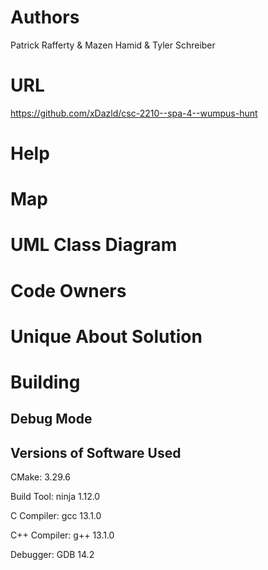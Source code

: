 # Authors

Patrick Rafferty & Mazen Hamid & Tyler Schreiber

# URL

https://github.com/xDazld/csc-2210--spa-4--wumpus-hunt

# Help

# Map

# UML Class Diagram

# Code Owners

# Unique About Solution

# Building

## Debug Mode

## Versions of Software Used

CMake: 3.29.6

Build Tool: ninja 1.12.0

C Compiler: gcc 13.1.0

C++ Compiler: g++ 13.1.0

Debugger: GDB 14.2
